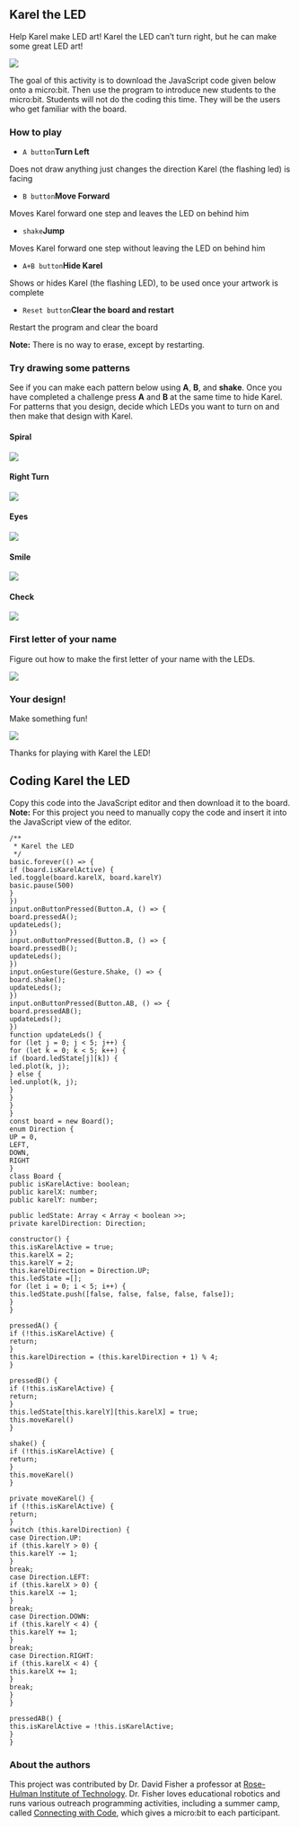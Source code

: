 ## Karel the LED

Help Karel make LED art!
Karel the LED can’t turn right, but he can make some great LED art!

![](https://i.imgur.com/uNU3GbH.png)

The goal of this activity is to download the JavaScript code given below onto a micro:bit. Then use the program to introduce new students to the micro:bit. Students will not do the coding this time. They will be the users who get familiar with the board.

### How to play

- `A button`**Turn Left**

Does not draw anything just changes the direction Karel (the flashing led) is facing

- `B button`**Move Forward**

Moves Karel forward one step and leaves the LED on behind him

- `shake`**Jump**

Moves Karel forward one step without leaving the LED on behind him

- `A+B button`**Hide Karel**

Shows or hides Karel (the flashing LED), to be used once your artwork is complete

- `Reset button`**Clear the board and restart**

Restart the program and clear the board

**Note:** There is no way to erase, except by restarting.

### Try drawing some patterns

See if you can make each pattern below using **A**, **B**, and **shake**. Once you have completed a challenge press **A** and **B** at the same time to hide Karel. For patterns that you design, decide which LEDs you want to turn on and then make that design with Karel.

#### Spiral

![](https://i.imgur.com/5kJdFzu.png)

#### Right Turn

![](https://i.imgur.com/MTZJPL0.png)

#### Eyes

![](https://i.imgur.com/hyn6Tof.png)

#### Smile

![](https://i.imgur.com/DCbEArE.png)

#### Check

![](https://i.imgur.com/adNXhyZ.png)


### First letter of your name

Figure out how to make the first letter of your name with the LEDs.

![](https://i.imgur.com/41EqXxr.png)

### Your design!

Make something fun!

![](https://i.imgur.com/G3bJYEO.png)

Thanks for playing with Karel the LED!

## Coding Karel the LED

Copy this code into the JavaScript editor and then download it to the board.
**Note:** For this project you need to manually copy the code and insert it into the JavaScript view of the editor.

    /**
     * Karel the LED
     */
    basic.forever(() => {
    if (board.isKarelActive) {
    led.toggle(board.karelX, board.karelY)
    basic.pause(500)
    }
    })
    input.onButtonPressed(Button.A, () => {
    board.pressedA();
    updateLeds();
    })
    input.onButtonPressed(Button.B, () => {
    board.pressedB();
    updateLeds();
    })
    input.onGesture(Gesture.Shake, () => {
    board.shake();
    updateLeds();
    })
    input.onButtonPressed(Button.AB, () => {
    board.pressedAB();
    updateLeds();
    })
    function updateLeds() {
    for (let j = 0; j < 5; j++) {
    for (let k = 0; k < 5; k++) {
    if (board.ledState[j][k]) {
    led.plot(k, j);
    } else {
    led.unplot(k, j);
    }
    }
    }
    }
    const board = new Board();
    enum Direction {
    UP = 0,
    LEFT,
    DOWN,
    RIGHT
    }
    class Board {
    public isKarelActive: boolean;
    public karelX: number;
    public karelY: number;
    
    public ledState: Array < Array < boolean >>;
    private karelDirection: Direction;
    
    constructor() {
    this.isKarelActive = true;
    this.karelX = 2;
    this.karelY = 2;
    this.karelDirection = Direction.UP;
    this.ledState =[];
    for (let i = 0; i < 5; i++) {
    this.ledState.push([false, false, false, false, false]);
    }
    }
    
    pressedA() {
    if (!this.isKarelActive) {
    return;
    }
    this.karelDirection = (this.karelDirection + 1) % 4;
    }
    
    pressedB() {
    if (!this.isKarelActive) {
    return;
    }
    this.ledState[this.karelY][this.karelX] = true;
    this.moveKarel()
    }
    
    shake() {
    if (!this.isKarelActive) {
    return;
    }
    this.moveKarel()
    }
    
    private moveKarel() {
    if (!this.isKarelActive) {
    return;
    }
    switch (this.karelDirection) {
    case Direction.UP:
    if (this.karelY > 0) {
    this.karelY -= 1;
    }
    break;
    case Direction.LEFT:
    if (this.karelX > 0) {
    this.karelX -= 1;
    }
    break;
    case Direction.DOWN:
    if (this.karelY < 4) {
    this.karelY += 1;
    }
    break;
    case Direction.RIGHT:
    if (this.karelX < 4) {
    this.karelX += 1;
    }
    break;
    }
    }
    
    pressedAB() {
    this.isKarelActive = !this.isKarelActive;
    }
    }


### About the authors

This project was contributed by Dr. David Fisher a professor at [Rose-Hulman Institute of Technology](https://www.rose-hulman.edu/academics/faculty/fisher-david-fisherds.html). Dr. Fisher loves educational robotics and runs various outreach programming activities, including a summer camp, called [Connecting with Code](https://connectingwithcode.org/home), which gives a micro:bit to each participant.






